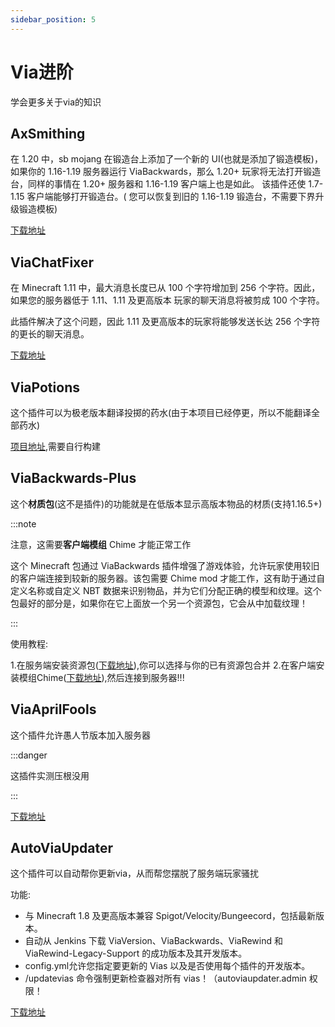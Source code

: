 ```yaml
---
sidebar_position: 5
---
```


# Via进阶

学会更多关于via的知识

## AxSmithing

在 1.20 中，sb mojang 在锻造台上添加了一个新的 UI(也就是添加了锻造模板)，如果你的 1.16-1.19 服务器运行 ViaBackwards，那么 1.20+ 玩家将无法打开锻造台，同样的事情在 1.20+ 服务器和 1.16-1.19 客户端上也是如此。 该插件还使 1.7-1.15 客户端能够打开锻造台。( 您可以恢复到旧的 1.16-1.19 锻造台，不需要下界升级锻造模板)

 [下载地址](https://github.com/ViaVersionAddons/AxSmithing)
 
## ViaChatFixer

在 Minecraft 1.11 中，最大消息长度已从 100 个字符增加到 256 个字符。因此，如果您的服务器低于 1.11、1.11 及更高版本 玩家的聊天消息将被剪成 100 个字符。

此插件解决了这个问题，因此 1.11 及更高版本的玩家将能够发送长达 256 个字符的更长的聊天消息。

[下载地址](https://github.com/ViaVersionAddons/ViaChatFixer)

## ViaPotions

这个插件可以为极老版本翻译投掷的药水(由于本项目已经停更，所以不能翻译全部药水)

[项目地址](https://github.com/NotTolerable/ViaPotions),需要自行构建

## ViaBackwards-Plus

这个**材质包**(这不是插件)的功能就是在低版本显示高版本物品的材质(支持1.16.5+)

:::note

注意，这需要**客户端模组** Chime 才能正常工作

这个 Minecraft 包通过 ViaBackwards 插件增强了游戏体验，允许玩家使用较旧的客户端连接到较新的服务器。该包需要 Chime mod 才能工作，这有助于通过自定义名称或自定义 NBT 数据来识别物品，并为它们分配正确的模型和纹理。这个包最好的部分是，如果你在它上面放一个另一个资源包，它会从中加载纹理！

:::

使用教程:

1.在服务端安装资源包([下载地址](https://github.com/ViaVersionAddons/ViaBackwards-Plus)),你可以选择与你的已有资源包合并
2.在客户端安装模组Chime([下载地址](https://modrinth.com/mod/chime)),然后连接到服务器!!!

## ViaAprilFools

这个插件允许愚人节版本加入服务器

:::danger

这插件实测压根没用

:::

[下载地址](https://github.com/malloryhayr/ViaAprilFoolsPaper)

## AutoViaUpdater

这个插件可以自动帮你更新via，从而帮您摆脱了服务端玩家骚扰

功能:

* 与 Minecraft 1.8 及更高版本兼容 Spigot/Velocity/Bungeecord，包括最新版本。
* 自动从 Jenkins 下载 ViaVersion、ViaBackwards、ViaRewind 和 ViaRewind-Legacy-Support 的成功版本及其开发版本。
* config.yml允许您指定要更新的 Vias 以及是否使用每个插件的开发版本。
* /updatevias 命令强制更新检查器对所有 vias！（autoviaupdater.admin 权限！

[下载地址](https://www.spigotmc.org/resources/autoviaupdater.109331/)
